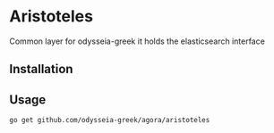 # Aristoteles

Common layer for odysseia-greek it holds the elasticsearch interface

## Installation

## Usage

`go get github.com/odysseia-greek/agora/aristoteles`